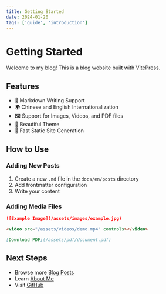 ```yaml
---
title: Getting Started
date: 2024-01-20
tags: ['guide', 'introduction']
---
```


# Getting Started

Welcome to my blog! This is a blog website built with VitePress.

## Features

- 📝 Markdown Writing Support
- 🌍 Chinese and English Internationalization
- 🖼️ Support for Images, Videos, and PDF files
- 🎨 Beautiful Theme
- 🚀 Fast Static Site Generation

## How to Use

### Adding New Posts

1. Create a new `.md` file in the `docs/en/posts` directory
2. Add frontmatter configuration
3. Write your content

### Adding Media Files

```markdown
![Example Image](/assets/images/example.jpg)

<video src="/assets/videos/demo.mp4" controls></video>

[Download PDF](/assets/pdf/document.pdf)
```

## Next Steps

- Browse more [Blog Posts](/posts/)
- Learn [About Me](/about)
- Visit [GitHub](https://github.com)
